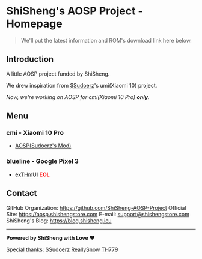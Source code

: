 # ShiSheng's AOSP Project - Homepage

> We'll put the latest information and ROM's download link here below.

## Introduction

A little AOSP project funded by ShiSheng.

We drew inspiration from [$Sudoerz](https://github.com/UP5468-GE-ES44AC)'s umi(Xiaomi 10) project.

_Now, we're working on AOSP for cmi(Xiaomi 10 Pro) **only**._

## Menu

### cmi - Xiaomi 10 Pro

- [AOSP(Sudoerz's Mod)](/AOSP/cmi.html)

### blueline - Google Pixel 3

- [exTHmUI](/exTHmUI/blueline.html) **<font color=red>EOL</font>**

## Contact

GitHub Organization: <https://github.com/ShiSheng-AOSP-Project>
Official Site: <https://aosp.shishengstore.com>
E-mail: <support@shishengstore.com>
ShiSheng's Blog: <https://blog.shisheng.icu>

---

**Powered by ShiSheng with Love ❤**

Special thanks: [$Sudoerz](https://github.com/UP5468-GE-ES44AC) [ReallySnow](https://github.com/ReallySnow) [TH779](https://github.com/hh2333)
